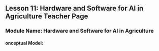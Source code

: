 ## Lesson 11: Hardware and Software for AI in Agriculture Teacher Page
### Module Name: Hardware and Software for AI in Agriculture
#### onceptual Model:

